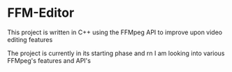 # FFM-Editor

This project is written in C++ using the FFMpeg API to improve upon video editing features

The project is currently in its starting phase and rn I am looking into various FFMpeg's features and API's

